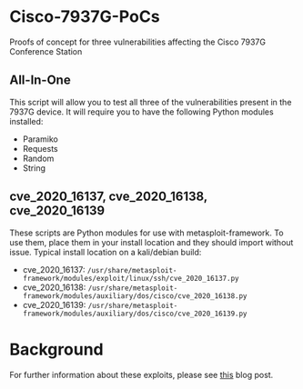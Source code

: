 # Cisco-7937G-PoCs
Proofs of concept for three vulnerabilities affecting the Cisco 7937G Conference Station

## All-In-One

This script will allow you to test all three of the vulnerabilities present in the 7937G device.
It will require you to have the following Python modules installed:

 * Paramiko
 * Requests
 * Random
 * String

## cve_2020_16137, cve_2020_16138, cve_2020_16139

These scripts are Python modules for use with metasploit-framework.
To use them, place them in your install location and they should import without issue.
Typical install location on a kali/debian build:
 * cve_2020_16137: `/usr/share/metasploit-framework/modules/exploit/linux/ssh/cve_2020_16137.py`
 * cve_2020_16138: `/usr/share/metasploit-framework/modules/auxiliary/dos/cisco/cve_2020_16138.py`
 * cve_2020_16139: `/usr/share/metasploit-framework/modules/auxiliary/dos/cisco/cve_2020_16139.py`
 
 # Background
 
 For further information about these exploits, please see [this](https://www.blacklanternsecurity.com/2020-08-07-Cisco-Unified-IP-Conference-Station-7937G/) blog post.
 
